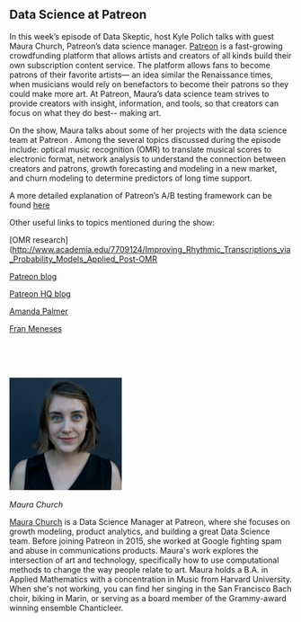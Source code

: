 ## Data Science at Patreon

In this week’s episode of Data Skeptic, host Kyle Polich talks with guest Maura Church, Patreon’s data science manager. [Patreon](https://www.patreon.com/) is a fast-growing crowdfunding platform that allows artists and creators of all kinds build their own subscription content service. The platform allows fans to become patrons of their favorite artists— an idea similar the Renaissance times, when musicians would rely on benefactors to become their patrons so they could make more art. At Patreon, Maura’s data science team strives to provide creators with insight, information, and tools, so that creators can focus on what they do best-- making art.
 
On the show, Maura talks about some of her projects with the data science team at Patreon . Among the several topics discussed during the episode include: optical music recognition (OMR) to translate musical scores to electronic format, network analysis to understand the connection between creators and patrons, growth forecasting and modeling in a new market, and churn modeling to determine predictors of long time support.
 
A more detailed explanation of Patreon’s A/B testing framework can be found [here](https://patreonhq.com/a-framework-to-design-randomized-experiments-the-right-way-3640d4271d1f)
 
Other useful links to topics mentioned during the show:

[OMR research](http://www.academia.edu/7709124/Improving_Rhythmic_Transcriptions_via_Probability_Models_Applied_Post-OMR
 
[Patreon blog](https://blog.patreon.com/)

[Patreon HQ blog](https://patreonhq.com/)

[Amanda Palmer](https://www.patreon.com/amandapalmer)

[Fran Meneses](https://www.patreon.com/frannerd)



<br/><br/><br/>

<div class="row">
	<div class="col-xs-12 col-sm-3">
		<img alt="Maura Church" src="src-data-science-at-patreon/maura-church.png" />
		<br/>
		<p><i>Maura Church</i></p>
	</div>
	<div class="col-xs-12 col-sm-9">
		<a href="http://www.maurachurch.com/">Maura Church</a> is a Data Science Manager at Patreon, where she focuses on growth modeling, product analytics, and building a great Data Science team. Before joining Patreon in 2015, she worked at Google fighting spam and abuse in communications products. Maura's work explores the intersection of art and technology, specifically how to use computational methods to change the way people relate to art. Maura holds a B.A. in Applied Mathematics with a concentration in Music from Harvard University. When she's not working, you can find her singing in the San Francisco Bach choir, biking in Marin, or serving as a board member of the Grammy-award winning ensemble Chanticleer.
	</div>
</div>



